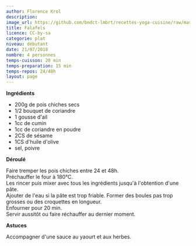 ```yaml
---
author: Florence Krol
description: 
image_url: https://github.com/bndct-lmbrt/recettes-yoga-cuisine/raw/master/medias/falafels.jpg
title: Falafels
licence: CC-by-sa
categorie: plat
niveau: débutant
date: 21/07/2018
nombre: 4 personnes
temps-cuisson: 20 min
temps-preparation: 15 min
temps-repos: 24/48h
layout: page
---
```



**Ingrédients**  
 

* 200g de pois chiches secs
* 1/2 bouquet de coriandre
* 1 gousse d'ail
* 1cc de cumin
* 1cc de coriandre en poudre
* 2CS de sésame
* 1CS d'huile d'olive
* sel, poivre



**Déroulé**  

Faire tremper les pois chiches entre 24 et 48h.  
Préchauffer le four à 180°C.  
Les rincer puis mixer avec tous les ingrédients jusqu'à l'obtention d'une pâte.  
Ajouter de l'eau si la pâte est trop friable. 
Former des boules pas trop grosses ou des croquettes en longueur.  
Enfourner pour 20 min.  
Servir aussitôt ou faire réchauffer au dernier moment.  
 
  
**Astuces** 

Accompagner d'une sauce au yaourt et aux herbes.